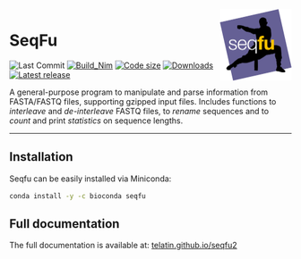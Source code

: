 <a href="https://telatin.github.io/seqfu2" description="SeqFu documentation">
<img align="right" width="128" height="128" src="docs/img/seqfu-512.png"></a>

# SeqFu

![Last Commit](https://img.shields.io/github/last-commit/telatin/seqfu2)
[![Build_Nim](https://github.com/telatin/seqfu2/actions/workflows/nimtest.yml/badge.svg)](https://github.com/telatin/seqfu2/actions/workflows/nimtest.yml)
[![Code size](https://img.shields.io/github/languages/code-size/telatin/seqfu2)](README.md)
[![Downloads](https://img.shields.io/conda/dn/bioconda/seqfu)](https://bioconda.github.io/recipes/seqfu/README.html)
[![Latest release](https://img.shields.io/github/v/release/telatin/seqfu2)](https://github.com/telatin/seqfu2/releases)


A general-purpose program to manipulate and parse information from FASTA/FASTQ files,
supporting gzipped input files.
Includes functions to *interleave* and *de-interleave* FASTQ files, to *rename*
sequences and to *count* and print *statistics* on sequence lengths.
 
---


## Installation

Seqfu can be easily installed via Miniconda:

```bash
conda install -y -c bioconda seqfu
```

## Full documentation

The full documentation is available at:
[telatin.github.io/seqfu2](https://telatin.github.io/seqfu2)
